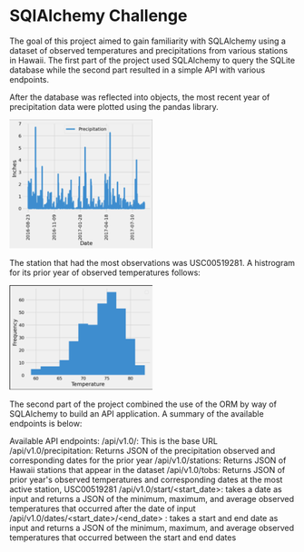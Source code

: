# SQlAlchemy Challenge

The goal of this project aimed to gain familiarity with SQLAlchemy using a dataset of observed temperatures and precipitations from various stations in Hawaii. The first part of the project used SQLAlchemy to query the SQLite database while the second part resulted in a simple API with various endpoints.

After the database was reflected into objects, the most recent year of precipitation data were plotted using the pandas library. 

<img src="climate_analysis/images/precipitation.png" width=50% height=50%>

The station that had the most observations was USC00519281. A histrogram for its prior year of observed temperatures follows:

<img src="climate_analysis/images/histogram.png" width=50% height=50%>


The second part of the project combined the use of the ORM by way of SQLAlchemy to build an API application. A summary of the available endpoints is below:

Available API endpoints:
  /api/v1.0/: This is the base URL
  /api/v1.0/precipitation: Returns JSON of the precipitation observed and corresponding dates for the prior year
  /api/v1.0/stations: Returns JSON of Hawaii stations that appear in the dataset
  /api/v1.0/tobs: Returns JSON of prior year's observed temperatures and corresponding dates at the most active station, USC00519281
  /api/v1.0/start/<start_date>: takes a date as input and returns a JSON of the minimum, maximum, and average observed temperatures that occurred after the date of input 
  /api/v1.0/dates/<start_date>/<end_date> : takes a start and end date as input and returns a JSON of the minimum, maximum, and average observed temperatures that occurred between the start and end dates
